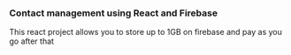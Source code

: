 ### Contact management using React and Firebase

This react project allows you to store up to 1GB on firebase and pay as you go after that
